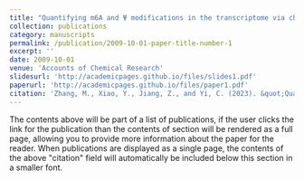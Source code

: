 ```yaml
---
title: "Quantifying m6A and Ψ modifications in the transcriptome via chemical-assisted approaches."
collection: publications
category: manuscripts
permalink: /publication/2009-10-01-paper-title-number-1
excerpt: ''
date: 2009-10-01
venue: 'Accounts of Chemical Research'
slidesurl: 'http://academicpages.github.io/files/slides1.pdf'
paperurl: 'http://academicpages.github.io/files/paper1.pdf'
citation: 'Zhang, M., Xiao, Y., Jiang, Z., and Yi, C. (2023). &quot;Quantifying m6A and Ψ modifications in the transcriptome via chemical-assisted approaches.&quot; <i>Accounts of Chemical Research 56, 2980-2991.'
---
```


The contents above will be part of a list of publications, if the user clicks the link for the publication than the contents of section will be rendered as a full page, allowing you to provide more information about the paper for the reader. When publications are displayed as a single page, the contents of the above "citation" field will automatically be included below this section in a smaller font.
